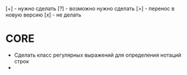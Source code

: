 [+] - нужно сделать
[?] - возможно нужно сделать
[>] - перенос в новую версию
[x] - не делать

# CORE
* Сделать класс регулярных выражений для определения нотаций строк
*
